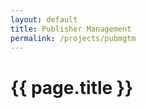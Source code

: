 ```yaml
---
layout: default
title: Publisher Management
permalink: /projects/pubmgtm
---
```

# {{ page.title }}
